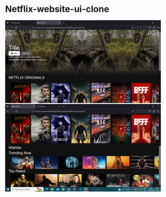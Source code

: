 # Netflix-website-ui-clone
<img src = "https://github.com/1SiddhantSingh/netflix-website-ui-clone/blob/master/Screenshot%202023-04-16%20094555.png">
<img src="https://github.com/1SiddhantSingh/netflix-website-ui-clone/blob/master/Screenshot%202023-04-15%20201329.png">
